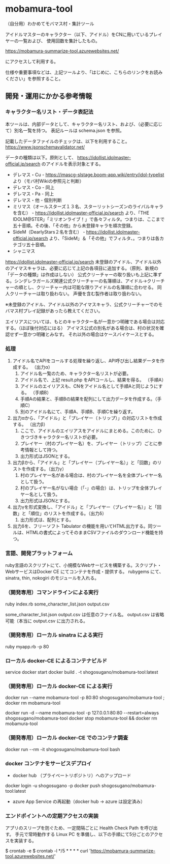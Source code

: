# mobamura-tool
（自分用）わかめてモバマス村・集計ツール

アイドルマスターのキャラクター（以下、アイドル）をCNに用いているプレイヤーの一覧および、
使用回数を集計したもの。

https://mobamura-summarize-tool.azurewebsites.net/

にアクセスして利用する。

仕様や重要事項などは、上記ツールより、「はじめに、こちらのリンクをお読みください」を参照すること。

## 開発・運用にかかる参考情報

### キャラクター名リスト・データ表記法

本ツールは、内部データとして、キャラクター名リスト、および、（必要に応じて）別名一覧を持つ。
表記ルールは schema.json を参照。

記載したデータファイルのチェックは、以下を利用すること。
https://www.jsonschemavalidator.net/

データの種類は以下。原則として、 https://idollist.idolmaster-official.jp/search のアイドルを表示対象とする。

* デレマス・Cu - https://imascg-slstage.boom-app.wiki/entry/idol-typelist より（モバ村Wikiの参照元と判断）
* デレマス・Co - 同上
* デレマス・Pa - 同上
* デレマス・他 - 個別判断
* ミリマス（オールスターズ１３名、スターリットシーズンのライバルキャラを含む） - https://idollist.idolmaster-official.jp/search より、「THE IDOLM@STER」「ミリオンライブ！」で各々フィルタ。つまりは、ここまで五十音順。その後、「その他」から未登録キャラを順次登録。
* SideM（DearlyStars２名を含む） - https://idollist.idolmaster-official.jp/search より、「SideM」＆「その他」でフィルタ、。つまりは各カテゴリ五十音順。
* シャニマス

https://idollist.idolmaster-official.jp/search 未登録のアイドル、アイドル以外のアイマスキャラは、必要に応じて上記の各項目に追加する。（原則、新規の「データの種類」は作成はしない）
公式クリーチャーの取り扱いも上記に準ずる。シンデレラガールズ関連公式クリーチャーの名簿順は、アイドル→クリーチャーの順とし、クリーチャー内は可能な限りアイドルの名簿順に合わせる。
同人クリーチャーは取り扱わない。
声優を含む製作者は取り扱わない。

※未登録のアイドル、アイドル以外のアイマスキャラ、公式クリーチャーでのモバマス村プレイ記録があったら教えてください。

エイリアスについては、もとのキャラクター名が一意かつ明確である場合は対応する。（ほぼ後付対応にはる）
アイマス公式の別名がある場合は、村の状況を確認せず一意かつ明確とみなす。
それ以外の場合はケースバイケースとする。

### 処理

1. アイドル名でAPIをコールする処理を繰り返し、API呼び出し結果データを作成する。 （出力α）
   1. アイドル名一覧のため、キャラクター名リストが必要。
   1. アイドル名で、上記 result.php をAPIコールし、結果を得る。 （手順A）
   1. アイドルのエイリアスも、CNをアイドル名として手順Aと同じようにする。 （手順B）
   1. 手順Aの結果と、手順Bの結果を配列にして出力データを作成する。（手順C）
   1. 別のアイドル名にて、手順A、手順B、手順Cを繰り返す。
1. 出力αから、「アイドル」と「プレイヤー（トリップ）」の対応リストを作成する。 （出力β）
   1. ここで、アイドルのエイリアスをアイドルにまとめる。このために、ひきつづきキャラクター名リストが必要。
   1. プレイヤー（村のプレイヤー名）を、プレイヤー（トリップ）ごとに参考情報として持つ。
   1. 出力形式はJSONとする。
1. 出力βから、「アイドル」と「プレイヤー（プレイヤー名）」と「回数」のリストを作成する。（出力γ）
   1. 村のプレイヤー名がある場合は、村のプレイヤー名を全体プレイヤー名として扱う。
   1. 村のプレイヤー名がない場合（「-」の場合）は、トリップを全体プレイヤー名として扱う。
   1. 出力形式はJSONとする。
1. 出力γを形式変換し、「アイドル」と「プレイヤー（プレイヤー名）」と「回数」と「順位」のリストを作成する。（出力δ）
   1. 出力形式は、配列とする。
1. 出力δを、フリーソフト Tabulator の機能を用いてHTML出力する。同ツールは、HTMLの書式によってそのままCSVファイルのダウンロード機能を持つ。

### 言語、開発プラットフォーム

ruby言語のスクリプトにて、小規模なWebサービスを構築する。スクリプト・WebサービスはDocker CE にてコンテナを作成・提供する。
rubygems にて、sinatra, thin, nokogiri のモジュールを入れる。

### （開発専用）コマンドラインによる実行

ruby index.rb some_character_list.json output.csv

some_character_list.json output.csv は任意のファイル名。
output.csv は省略可能（本当に output.csv に出力される。

### （開発専用）ローカル sinatra による実行

ruby myapp.rb -p 80

### ローカル docker-CE によるコンテナビルド

service docker start
docker build . -t shogosugano/mobamura-tool:latest

### （開発専用）ローカル docker-CE による実行

docker run --name mobamura-tool -p 80:80 shogosugano/mobamura-tool ; docker rm mobamura-tool

docker run -d --name mobamura-tool -p 127.0.0.1:80:80 --restart=always shogosugano/mobamura-tool
docker stop mobamura-tool && docker rm mobamura-tool

### （開発専用）ローカル docker-CE でのコンテナ調査
docker run --rm -it shogosugano/mobamura-tool bash

### docker コンテナをサービスデプロイ

* docker hub （プライベートリポジトリ）へのアップロード

docker login -u shogosugano -p <XXX>
docker push shogosugano/mobamura-tool:latest

* azure App Service の再起動（docker hub -> azure は設定済み）

### エンドポイントへの定期アクセスの実装

アプリのスリープを防ぐため、一定間隔ごとに Health Check Path を呼び出す。
手元で常時動作する Linux PC を準備し、以下の手順にて5分ごとのアクセスを実装する。

$ crontab -e
$ crontab -l
*/5 * * * * curl 'https://mobamura-summarize-tool.azurewebsites.net/'

